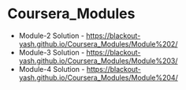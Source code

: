 # Coursera_Modules

- Module-2 Solution - https://blackout-yash.github.io/Coursera_Modules/Module%202/
- Module-3 Solution - https://blackout-yash.github.io/Coursera_Modules/Module%203/
- Module-4 Solution - https://blackout-yash.github.io/Coursera_Modules/Module%204/
